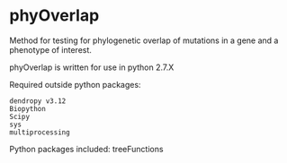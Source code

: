# phyOverlap
Method for testing for phylogenetic overlap of mutations in a gene and a phenotype of interest.

phyOverlap is written for use in python 2.7.X

Required outside python packages:
	
	dendropy v3.12
	Biopython
	Scipy
	sys
	multiprocessing
	
Python packages included:
	treeFunctions
